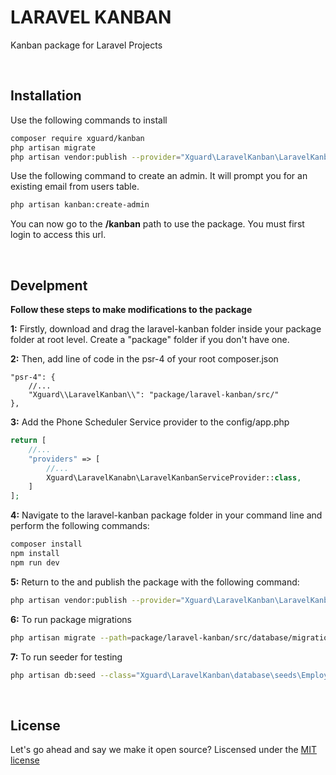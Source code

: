 # LARAVEL KANBAN

Kanban package for Laravel Projects

<br>

## Installation

Use the following commands to install

```bash
composer require xguard/kanban
php artisan migrate
php artisan vendor:publish --provider="Xguard\LaravelKanban\LaravelKanbanServiceProvider" --force
```
Use the following command to create an admin. It will prompt you for an existing email from users table.

```bash
php artisan kanban:create-admin
```
You can now go to the **/kanban** path to use the package. You must first login to access this url. 

<br>

## Develpment 

**Follow these steps to make modifications to the package**

**1:** Firstly, download and drag the laravel-kanban folder inside your package folder at root level. 
Create a "package" folder if you don't have one.


**2:** Then, add line of code in the psr-4 of your root composer.json
```
"psr-4": {
    //...
    "Xguard\\LaravelKanban\\": "package/laravel-kanban/src/"
},
```
**3:** Add the Phone Scheduler Service provider to the config/app.php

```php
return [
    //...
    "providers" => [
        //...
        Xguard\LaravelKanabn\LaravelKanbanServiceProvider::class,
    ]
];

```

**4:** Navigate to the laravel-kanban package folder in your command line and perform the following commands:
```bash
composer install
npm install
npm run dev
```

**5:** Return to the  and publish the package with the following command:
```bash
php artisan vendor:publish --provider="Xguard\LaravelKanban\LaravelKanbanServiceProvider" --force
```

**6:** To run package migrations
```bash
php artisan migrate --path=package/laravel-kanban/src/database/migrations
```

**7:** To run seeder for testing
```bash
php artisan db:seed --class="Xguard\LaravelKanban\database\seeds\EmployeeSeeder"
```

<br>

## License
Let's go ahead and say we make it open source? Liscensed under the [MIT license](https://choosealicense.com/licenses/mit/)
